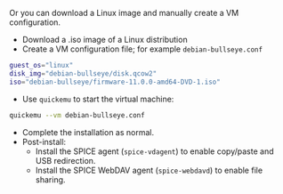 
Or you can download a Linux image and manually create a VM configuration.

* Download a .iso image of a Linux distribution
* Create a VM configuration file; for example `debian-bullseye.conf`

```bash
guest_os="linux"
disk_img="debian-bullseye/disk.qcow2"
iso="debian-bullseye/firmware-11.0.0-amd64-DVD-1.iso"
```

* Use `quickemu` to start the virtual machine:

```bash
quickemu --vm debian-bullseye.conf
```

* Complete the installation as normal.
* Post-install:
  * Install the SPICE agent (`spice-vdagent`) to enable copy/paste and USB redirection.
  * Install the SPICE WebDAV agent (`spice-webdavd`) to enable file sharing.
